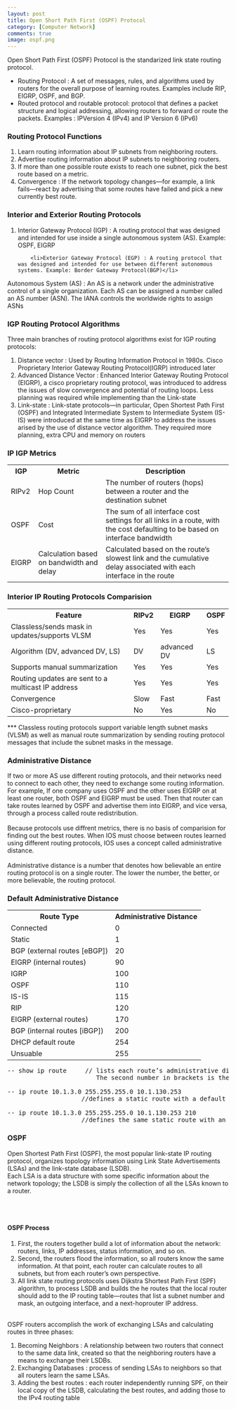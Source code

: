 ```yaml
---
layout: post
title: Open Short Path First (OSPF) Protocol
category: [Computer Network]
comments: true
image: ospf.png
---
```

Open Short Path First (OSPF) Protocol is the standarized link state routing protocol.
<!--continue-->



<p>
	<ul>
	<li>Routing Protocol :  A set of messages, rules, and algorithms used by routers for the overall purpose of learning routes. Examples include RIP, EIGRP, OSPF, and BGP. </li>


<li>Routed protocol and routable protocol:  protocol that defines a packet structure and logical addressing, allowing routers to forward or route the packets.  
Examples : IPVersion 4 (IPv4) and IP Version 6 (IPv6)</li>

</ul>
	<h3>Routing Protocol Functions</h3>

   <ol>
   	 <li>Learn routing information about IP subnets from neighboring routers.</li>
   	 <li>Advertise routing information about IP subnets to neighboring routers.</li>
   	 <li>If more than one possible route exists to reach one subnet, pick the best route based on a metric.</li>
   	 <li>Convergence : If the network topology changes—for example, a link fails—react by advertising that some routes have failed and pick a new currently best route.</li>
	</ol>
</p>



<p>
  <h3>Interior and Exterior Routing Protocols</h3>

  <ol>
  		<li>Interior Gateway Protocol (IGP) : A routing protocol that was designed and intended for use inside a single autonomous system (AS). Example: OSPF, EIGRP</li>

  		<li>Exterior Gateway Protocol (EGP) : A routing protocol that was designed and intended for use between different autonomous systems. Example: Border Gateway Protocol(BGP)</li>
  </ol>

<span>Autonomous System (AS) : An AS is a network under the administrative control of a single organization. Each AS can be assigned a number called an AS number (ASN). The IANA controls the worldwide rights to assign ASNs</span>
</p>





<p>
		<h3>IGP Routing Protocol Algorithms</h3>

<span>Three main branches of routing protocol algorithms exist for IGP routing protocols:</span>
<ol>
	<li>Distance vector : Used by Routing Information Protocol in 1980s. Cisco Proprietary Interior Gateway Routing Protocol(IGRP) introduced later</li>

<li>Advanced Distance Vector : Enhanced Interior Gateway Routing Protocol (EIGRP), a cisco proprietary routing protocol, was introduced to address the issues of slow convergence and potential of routing loops. Less planning was required while implementing than the Link-state</li>

<li>Link-state : Link-state protocols—in particular, Open Shortest Path First (OSPF) and Integrated Intermediate System to Intermediate System (IS-IS) were introduced at the same time as EIGRP to address the issues arised by the use of distance vector algorithm. They required more planning, extra CPU and memory on routers</li>
</ol>


<h3>IP IGP Metrics</h3>
<table>
	<tr><th>IGP</th><th>Metric</th><th>Description</th></tr>

   <tr><td>RIPv2</td><td>Hop Count</td><td>The number of routers (hops) between a router and the destination subnet</td></tr>

   <tr><td>OSPF</td><td>Cost</td><td>The sum of all interface cost settings for all links in a route, with the cost defaulting to be based on interface bandwidth</td></tr>

   <tr><td>EIGRP</td><td>Calculation based on bandwidth and delay</td><td>Calculated based on the route’s slowest link and the cumulative delay associated with each interface in the route</td></tr>
</table>

<h3>Interior IP Routing Protocols Comparision</h3>
<table>
<tr><th>Feature</th><th>RIPv2</th><th>EIGRP</th><th>OSPF</th></tr>

<tr><td>Classless/sends mask in updates/supports VLSM</td><td>Yes</td><td>Yes</td><td>Yes</td></tr>

<tr><td>Algorithm (DV, advanced DV, LS)</td><td>DV</td><td>advanced DV</td><td>LS</td></tr>

<tr><td>Supports manual summarization</td><td>Yes</td><td>Yes</td><td>Yes</td></tr>

<tr><td>Routing updates are sent to a multicast IP address</td><td>Yes</td><td>Yes</td><td>Yes</td></tr>

<tr><td>Convergence</td><td>Slow</td><td>Fast</td><td>Fast</td></tr>

<tr><td>Cisco-proprietary</td><td>No</td><td>Yes</td><td>No</td></tr>

</table>

*** Classless routing protocols support variable length subnet masks (VLSM) as well as manual route summarization by sending routing protocol messages that include the subnet masks in the message.

</p>




<p>

<h3>Administrative Distance</h3>

<span>If two or more AS use different routing protocols, and their networks need to connect to each other, they need to exchange some routing information. For example, If one company uses OSPF and the other uses EIGRP on at least one router, both OSPF and EIGRP must be used. Then that router can take routes learned by OSPF and advertise them into EIGRP, and vice versa, through a process called route redistribution.
<br><br>
Because protocols use diffrent metrics, there is no basis of comparision for finding out the best routes. When IOS must choose between routes learned using different routing protocols, IOS uses a concept called administrative distance. 
<br><br>
Administrative distance is a number that denotes how believable an entire routing protocol is on a single router. The lower the number, the better, or more believable, the routing protocol.</span>


<table>
	<h3>Default Administrative Distance</h3>

   <tr><th>Route Type</th><th>Administrative Distance</th></tr>

   <tr><td>Connected</td><td>0</td></tr>

   <tr><td>Static</td><td>1</td></tr>

   <tr><td>BGP (external routes [eBGP])</td><td>20</td></tr>

   <tr><td>EIGRP (internal routes)</td><td>90</td></tr>

   <tr><td>IGRP</td><td>100</td></tr>

   <tr><td>OSPF</td><td>110</td></tr>

   <tr><td>IS-IS</td><td>115</td></tr>

   <tr><td>RIP</td><td>120</td></tr>

   <tr><td>EIGRP (external routes)</td><td>170</td></tr>

   <tr><td>BGP (internal routes [iBGP])</td><td>200</td></tr>

   <tr><td>DHCP default route</td><td>254</td></tr>

   <tr><td>Unsuable</td><td>255</td></tr>

</table>



<pre>
-- show ip route     // lists each route’s administrative distance as the first of the two numbers inside the brackets. 
						The second number in brackets is the metric.

-- ip route 10.1.3.0 255.255.255.0 10.1.130.253 
					//defines a static route with a default administrative distance of 1

-- ip route 10.1.3.0 255.255.255.0 10.1.130.253 210
					//defines the same static route with an administrative distance of 210
</pre>

</p>





<p>
	
<h3>OSPF</h3>

<span>Open Shortest Path First (OSPF), the most popular link-state IP routing protocol, organizes topology information using Link State Advertisements (LSAs) and the link-state database (LSDB). <br>
Each LSA is a data structure with some specific information about the network topology; the LSDB is simply the collection of all the LSAs known to a router.
</span>

<br><br>

<h4>OSPF Process</h4>
<ol>
<li>First, the routers together build a lot of information about the network: routers, links, IP addresses, status information, and so on.</li>

<li>Second, the routers flood the information, so all routers know the same information. At that
point, each router can calculate routes to all subnets, but from each router’s own perspective.</li>

<li>All link state routing protocols uses Dijkstra Shortest Path First (SPF) algorithm, to process LSDB and builds the he routes that the local router should add to the IP routing table—routes that list a subnet number and mask, an outgoing interface, and a next-hoprouter IP address.</li>

</ol>


<br>
<span>OSPF routers accomplish the work of exchanging LSAs and calculating routes in three phases: </span>
<br>
<ol>
 <li>Becoming Neighbors : A relationship between two routers that connect to the same data link, created so that the neighboring routers have a means to exchange their LSDBs.</li>

 <li>Exchanging Databases : process of sending LSAs to neighbors so that all routers learn the same LSAs. </li>

 <li>Adding the best routes : each router independently running SPF, on their local copy of the LSDB, calculating the best routes, and adding those to the IPv4 routing table</li>

</ol>

</p>





